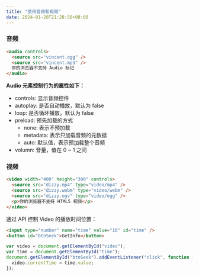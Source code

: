 ```yaml
---
title: "使用音频和视频"
date: 2024-01-20T21:28:50+08:00
---
```


### 音频

```html
<audio controls>
  <source src="vincent.ogg" />
  <source src="vincent.mp3" />
  你的浏览器不支持 Audio 标记
</audio>
```

**Audio 元素控制行为的属性如下：**

- controls: 显示音频控件
- autoplay: 是否自动播放，默认为 false
- loop: 是否循环播放，默认为 false
- preload: 预先加载的方式
  - none: 表示不预加载
  - metadata: 表示只加载音频的元数据
  - auto: 默认值，表示预加载整个音频
- volumn: 音量，值在 0 ~ 1 之间

### 视频

```html
<video width="400" height="300" controls>
  <source src="dizzy.mp4" type="video/mp4" />
  <source src="dizzy.webm" type="video/webm" />
  <source src="dizzy.ogv" type="video/ogg" />
  <p>你的浏览器不支持 HTML5 视频</p>
</video>
```

通过 API 控制 Video 的播放时间位置：

```html
<input type="number" name="time" value="10" id="time" />
<button id="btnSeek">GetInfo</button>
```

```js
var video = document.getElementById("video");
var time = document.getElementById("time");
document.getElementById("btnSeek").addEventListener("click", function () {
  video.currentTime = time.value;
});
```
